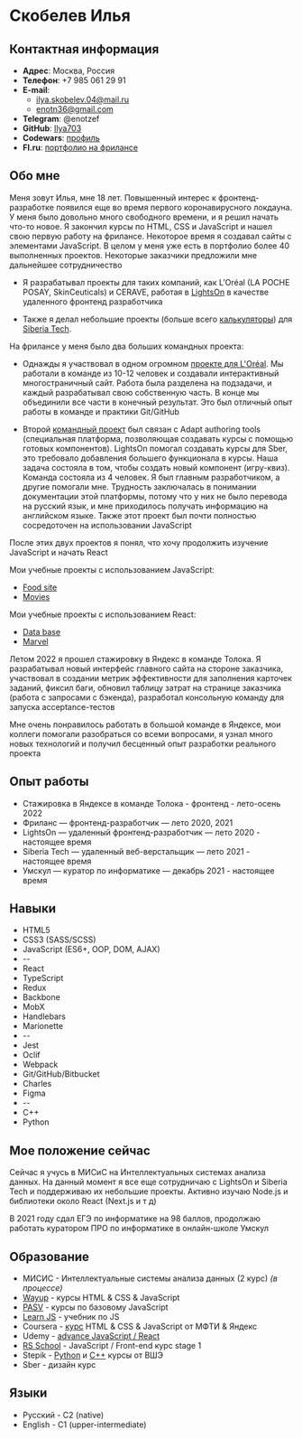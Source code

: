 # **Скобелев Илья**

## **Контактная информация**

* **Адрес**: Москва, Россия
* **Телефон**: +7 985 061 29 91 
* **E-mail**: 
    * ilya.skobelev.04@mail.ru
    * enotn36@gmail.com
* **Telegram**: @enotzef
* **GitHub**: [Ilya703](https://github.com/Ilya703)
* **Codewars**: [профиль](https://www.codewars.com/users/Ilya703)
* **Fl.ru**: [портфолио на фрилансе](https://www.fl.ru/users/ilyaskobelev04/portfolio/#/)

## **Обо мне**

Меня зовут Илья, мне 18 лет. Повышенный интерес к фронтенд-разработке появился еще во время первого коронавирусного локдауна. У меня было довольно много свободного времени, и я решил начать что-то новое. Я закончил курсы по HTML, CSS и JavaScript и нашел свою первую работу на фрилансе. Некоторое время я создавал сайты с элементами JavaScript. В целом у меня уже есть в портфолио более 40 выполненных проектов. Некоторые заказчики предложили мне дальнейшее сотрудничество

* Я разрабатывал проекты для таких компаний, как L'Oréal (LA POCHE POSAY, SkinCeuticals) и CERAVE, работая в [LightsOn](https://lights-on.pro/) в качестве удаленного фронтенд разработчика

* Также я делал небольшие проекты (больше всего [калькуляторы](https://ilya703.github.io/Calculator-Dollar/)) для [Siberia Tech](https://siberia-tech.ru/). 

На фрилансе у меня было два больших командных проекта:

* Однажды я участвовал в одном огромном [проекте для L'Oréal](https://github.com/vonLiebermann/Tender). Мы работали в команде из 10-12 человек и создавали интерактивный многостраничный сайт. Работа была разделена на подзадачи, и каждый разрабатывал свою собственную часть. В конце мы объединили все части в конечный результат. Это был отличный опыт работы в команде и практики Git/GitHub

* Второй [командный проект](https://github.com/Ilya703/adapt-game) был связан с Adapt authoring tools (специальная платформа, позволяющая создавать курсы с помощью готовых компонентов). LightsOn помогал создавать курсы для Sber, это требовало добавления большего функционала в курсы. Наша задача состояла в том, чтобы создать новый компонент (игру-квиз). Команда состояла из 4 человек. Я был главным разработчиком, а другие помогали мне. Трудность заключалась в понимании документации этой платформы, потому что у них не было перевода на русский язык, и мне приходилось получать информацию на английском языке. Также этот проект был почти полностью сосредоточен на использовании JavaScript

После этих двух проектов я понял, что хочу продолжить изучение JavaScript и начать React

Мои учебные проекты с использованием JavaScript:

* [Food site](https://github.com/Ilya703/Food-site)
* [Movies](https://ilya703.github.io/Education-project-2/)

Мои учебные проекты с использованием React:

* [Data base](https://ilya703.github.io/Employees-data-base/)
* [Marvel](https://ilya703.github.io/Marvel/)

Летом 2022 я прошел стажировку в Яндекс в команде Толока. Я разрабатывал новый интерфейс главного сайта на стороне заказчика, участвовал в создании метрик эффективности для заполнения карточек заданий, фиксил баги, обновил таблицу затрат на странице заказчика (работа с запросами с бэкенда), разработал консольную команду для запуска acceptance-тестов

Мне очень понравилось работать в большой команде в Яндексе, мои коллеги помогали разобраться со всеми вопросами, я узнал много новых технологий и получил бесценный опыт разработки реального проекта 

## **Опыт работы**

* Стажировка в Яндексе в команде Толока - фронтенд - лето-осень 2022
* Фриланс  —  фронтенд-разработчик  —  лето 2020, 2021
* LightsOn  —  удаленный фронтенд-разработчик  —  лето 2020 - настоящее время
* Siberia Tech  —  удаленный веб-верстальщик  —  лето 2021 - настоящее время
* Умскул  —  куратор по информатике  —  декабрь 2021 - настоящее время

## **Навыки**

* HTML5
* CSS3 (SASS/SCSS)
* JavaScript (ES6+, OOP, DOM, AJAX)
* --
* React
* TypeScript
* Redux
* Backbone
* MobX
* Handlebars
* Marionette
* --
* Jest
* Oclif
* Webpack
* Git/GitHub/Bitbucket
* Charles 
* Figma
* --
* C++
* Python 

## **Мое положение сейчас**

Сейчас я учусь в МИСиС на Интеллектуальных системах анализа данных. На данный момент я все еще сотрудничаю с LightsOn и Siberia Tech и поддерживаю их небольшие проекты. Активно изучаю Node.js и библиотеки около React (Next.js и т д)

В 2021 году сдал ЕГЭ по информатике на 98 баллов, продолжаю работать куратором ПРО по информатике в онлайн-школе Умскул

## **Образование**

* МИСИС - Интеллектуальные системы анализа данных (2 курс) *(в процессе)*
* [Wayup](https://wayup.in/) - курсы HTML & CSS & JavaScript
* [PASV](https://www.pasv.us/) - курсы по базовому JavaScript
* [Learn JS](https://javascript.info) - учебник по JS
* Coursera - [курс](https://www.coursera.org/specializations/razrabotka-interfeysov) HTML & CSS & JavaScript от МФТИ & Яндекс
* Udemy - [advance JavaScript / React](https://www.udemy.com/course/javascript_full/)
* [RS School](https://rs.school/) - JavaScript / Front-end курс stage 1
* Stepik - [Python](https://stepik.org/course/67/syllabus) и [C++](https://stepik.org/course/363/syllabus) курсы от ВШЭ
* Sber - дизайн курс

## **Языки**

* Русский - C2 (native)
* English - C1 (upper-intermediate)
